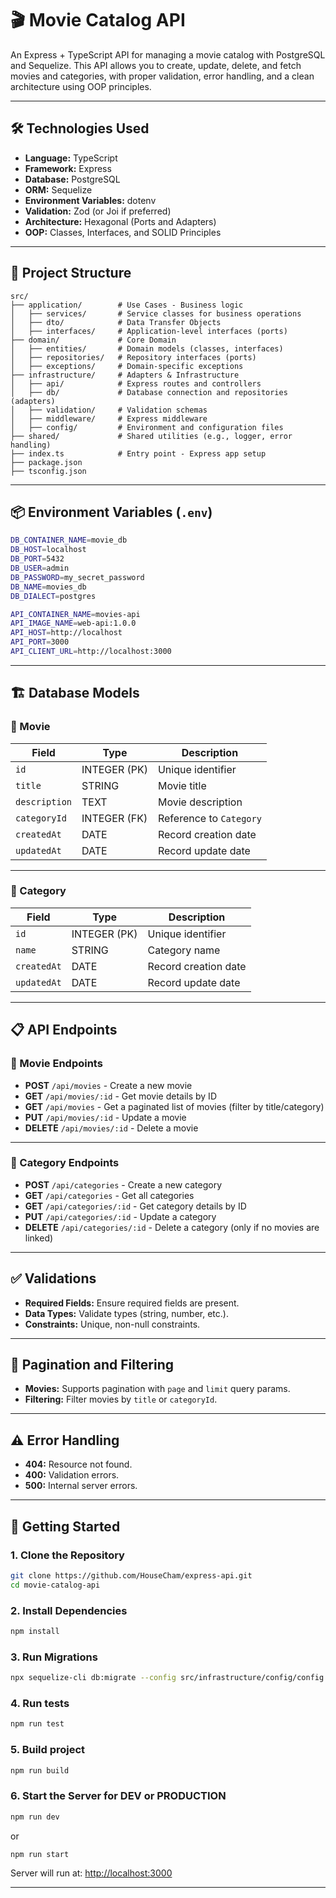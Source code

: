
# 🎬 Movie Catalog API

An Express + TypeScript API for managing a movie catalog with PostgreSQL and Sequelize. This API allows you to create, update, delete, and fetch movies and categories, with proper validation, error handling, and a clean architecture using OOP principles.

---

## 🛠️ Technologies Used
- **Language:** TypeScript
- **Framework:** Express
- **Database:** PostgreSQL
- **ORM:** Sequelize
- **Environment Variables:** dotenv
- **Validation:** Zod (or Joi if preferred)
- **Architecture:** Hexagonal (Ports and Adapters)
- **OOP:** Classes, Interfaces, and SOLID Principles

---

## 📂 Project Structure
```
src/
├── application/        # Use Cases - Business logic
│   ├── services/       # Service classes for business operations
│   ├── dto/            # Data Transfer Objects
│   ├── interfaces/     # Application-level interfaces (ports)
├── domain/             # Core Domain
│   ├── entities/       # Domain models (classes, interfaces)
│   ├── repositories/   # Repository interfaces (ports)
│   ├── exceptions/     # Domain-specific exceptions
├── infrastructure/     # Adapters & Infrastructure
│   ├── api/            # Express routes and controllers
│   ├── db/             # Database connection and repositories (adapters)
│   ├── validation/     # Validation schemas
│   ├── middleware/     # Express middleware
│   ├── config/         # Environment and configuration files
├── shared/             # Shared utilities (e.g., logger, error handling)
├── index.ts            # Entry point - Express app setup
├── package.json
├── tsconfig.json
```

---

## 📦 Environment Variables (`.env`)
```bash
DB_CONTAINER_NAME=movie_db
DB_HOST=localhost
DB_PORT=5432
DB_USER=admin
DB_PASSWORD=my_secret_password
DB_NAME=movies_db
DB_DIALECT=postgres

API_CONTAINER_NAME=movies-api
API_IMAGE_NAME=web-api:1.0.0
API_HOST=http://localhost
API_PORT=3000
API_CLIENT_URL=http://localhost:3000
```

---

## 🏗️ Database Models

### 🎥 Movie
| Field          | Type         | Description                         |
| -------------- | ------------ | ----------------------------------- |
| `id`           | INTEGER (PK) | Unique identifier                   |
| `title`        | STRING       | Movie title                         |
| `description`  | TEXT         | Movie description                   |
| `categoryId`   | INTEGER (FK) | Reference to `Category`             |
| `createdAt`    | DATE         | Record creation date                |
| `updatedAt`    | DATE         | Record update date                  |

---

### 📂 Category
| Field          | Type         | Description                         |
| -------------- | ------------ | ----------------------------------- |
| `id`           | INTEGER (PK) | Unique identifier                   |
| `name`         | STRING       | Category name                       |
| `createdAt`    | DATE         | Record creation date                |
| `updatedAt`    | DATE         | Record update date                  |

---

## 📋 API Endpoints

### 🎥 Movie Endpoints
- **POST** `/api/movies` - Create a new movie
- **GET** `/api/movies/:id` - Get movie details by ID
- **GET** `/api/movies` - Get a paginated list of movies (filter by title/category)
- **PUT** `/api/movies/:id` - Update a movie
- **DELETE** `/api/movies/:id` - Delete a movie

---

### 📂 Category Endpoints
- **POST** `/api/categories` - Create a new category
- **GET** `/api/categories` - Get all categories
- **GET** `/api/categories/:id` - Get category details by ID
- **PUT** `/api/categories/:id` - Update a category
- **DELETE** `/api/categories/:id` - Delete a category (only if no movies are linked)

---

## ✅ Validations
- **Required Fields:** Ensure required fields are present.
- **Data Types:** Validate types (string, number, etc.).
- **Constraints:** Unique, non-null constraints.

---

## 🔄 Pagination and Filtering
- **Movies:** Supports pagination with `page` and `limit` query params.
- **Filtering:** Filter movies by `title` or `categoryId`.

---

## ⚠️ Error Handling
- **404:** Resource not found.
- **400:** Validation errors.
- **500:** Internal server errors.

---

## 🚀 Getting Started

### 1. Clone the Repository
```bash
git clone https://github.com/HouseCham/express-api.git
cd movie-catalog-api
```

### 2. Install Dependencies
```bash
npm install
```

### 3. Run Migrations
```bash
npx sequelize-cli db:migrate --config src/infrastructure/config/config.js
```

### 4. Run tests
```bash
npm run test
```

### 5. Build project
```bash
npm run build
```

### 6. Start the Server for DEV or PRODUCTION
```bash
npm run dev
```
or
```bash
npm run start
```

Server will run at: [http://localhost:3000](http://localhost:3000)

---